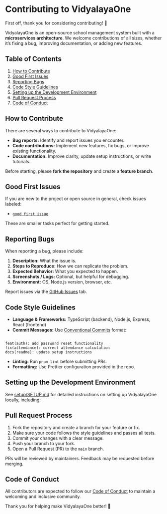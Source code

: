 # Contributing to VidyalayaOne

First off, thank you for considering contributing! 🎉 

VidyalayaOne is an open-source school management system built with a **microservices architecture**. We welcome contributions of all sizes, whether it’s fixing a bug, improving documentation, or adding new features.

## Table of Contents

1. [How to Contribute](#how-to-contribute)  
2. [Good First Issues](#good-first-issues)  
3. [Reporting Bugs](#reporting-bugs)  
4. [Code Style Guidelines](#code-style-guidelines)  
5. [Setting up the Development Environment](#setting-up-the-development-environment)  
6. [Pull Request Process](#pull-request-process)  
7. [Code of Conduct](#code-of-conduct)  

## How to Contribute

There are several ways to contribute to VidyalayaOne:

- **Bug reports:** Identify and report issues you encounter.
- **Code contributions:** Implement new features, fix bugs, or improve existing functionality.
- **Documentation:** Improve clarity, update setup instructions, or write tutorials.

Before starting, please **fork the repository** and create a **feature branch**.

## Good First Issues

If you are new to the project or open source in general, check issues labeled:

- [`good first issue`](https://github.com/vidyalayaone/vidyalayaone/issues?q=state%3Aopen%20label%3A%22good%20first%20issue%22)  

These are smaller tasks perfect for getting started.

## Reporting Bugs

When reporting a bug, please include:

1. **Description:** What the issue is.  
2. **Steps to Reproduce:** How we can replicate the problem.  
3. **Expected Behavior:** What you expected to happen.  
4. **Screenshots / Logs:** Optional, but helpful for debugging.  
5. **Environment:** OS, Node.js version, browser, etc.

Report issues via the [GitHub Issues](https://github.com/orgs/vidyalayaone/issues) tab.

## Code Style Guidelines

- **Language & Frameworks:** TypeScript (backend), Node.js, Express, React (frontend)  
- **Commit Messages:** Use [Conventional Commits](https://www.conventionalcommits.org/en/v1.0.0/) format:  
```

feat(auth): add password reset functionality
fix(attendance): correct attendance calculation
docs(readme): update setup instructions

````
- **Linting:** Run `pnpm lint` before submitting PRs.
- **Formatting:** Use Prettier configuration provided in the repo.

## Setting up the Development Environment

See [setup/SETUP.md](setup/SETUP.md) for detailed instructions on setting up VidyalayaOne locally, including:

## Pull Request Process

1. Fork the repository and create a branch for your feature or fix.
2. Make sure your code follows the style guidelines and passes all tests.
3. Commit your changes with a clear message.
4. Push your branch to your fork.
5. Open a Pull Request (PR) to the `main` branch.

PRs will be reviewed by maintainers. Feedback may be requested before merging.

## Code of Conduct

All contributors are expected to follow our [Code of Conduct](CODE_OF_CONDUCT.md) to maintain a welcoming and inclusive community.

Thank you for helping make VidyalayaOne better! 🚀
